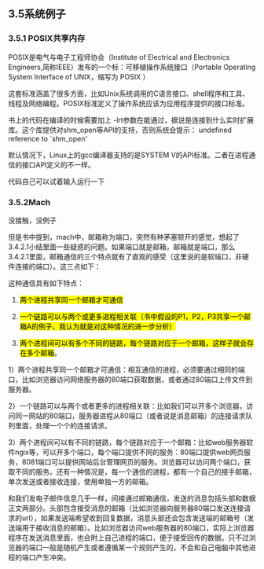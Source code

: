 ## 3.5系统例子

### 3.5.1 POSIX共享内存

POSIX是电气与电子工程师协会（Institute of Electrical and Electronics Engineers,简称IEEE）发布的一个标：可移植操作系统接口（Portable Operating System Interface of UNIX，缩写为 POSIX ）

这套标准涵盖了很多方面，比如Unix系统调用的C语言接口、shell程序和工具、线程及网络编程。POSIX标准定义了操作系统应该为应用程序提供的接口标准。

书上的代码在编译的时候需要加上 -lrt参数在能通过，据说是连接到什么实时扩展库。这个库提供对shm_open等API的支持，否则系统会提示： undefined reference to `shm_open'

默认情况下，Linux上的gcc编译器支持的是SYSTEM V的API标准。二者在进程通信的接口API定义的不一样。

代码自己可以试着输入运行一下

### 3.5.2Mach

没接触，没例子

但是书中提到，mach中，邮箱称为端口，突然有种茅塞顿开的感觉，想起了3.4.2.1小结里面一些疑惑的问题。如果端口就是邮箱，邮箱就是端口，那么3.4.2.1里面，邮箱通信的三个特点就有了直观的感受（这里说的是软端口，非硬件连接的端口）。这三点如下：

这种通信具有如下特点：

1. <mark>两个进程共享同一个邮箱才可通信</mark>

2. <mark>一个链路可以与两个或更多进程相关联（书中假设的P1，P2，P3共享一个邮箱A的例子，我认为就是对这种情况的进一步分析）</mark>

3. <mark>两个进程间可以有多个不同的链路，每个链路对应于一个邮箱，这样子就会存在多个邮箱</mark>。

1）两个进程共享同一个邮箱才可通信：相互通信的进程，必须要通过相同的端口，比如浏览器访问网络服务器的80端口获取数据，或者通过80端口上传文件到服务器。

2）一个链路可以与两个或者更多的进程相关联：比如我们可以开多个浏览器，访问同一网站的80端口，服务器进程从80端口（或者说是消息邮箱）的连接请求队列里面，处理一个个的连接请求。

3）两个进程间可以有不同的链路，每个链路对应于一个邮箱：比如web服务器软件ngix等，可以开多个端口，每个端口提供不同的服务：80端口提供web网页服务，8081端口可以提供网站后台管理网页的服务。浏览器可以访问两个端口，获取不同的服务。还有一种情况是，每一个通信的进程，都有一个自己的接手邮箱，单次发送或者接收连接，使用单独一方的邮箱。

和我们发电子邮件信息几乎一样，间接通过邮箱通信，发送的消息包括头部和数据正文两部分。头部包含接受消息的邮箱（比如浏览器向服务器80端口发送连接请求的url），如果发送端希望收到回复数据，消息头部还会包含发送端的邮箱号（发送端用于接收消息的邮箱）。比如浏览器访问web服务器的80端口，实际上浏览器程序在发送消息里面，也会附上自己进程的端口，便于接受回传的数据。只不过浏览器的端口一般是随机产生或者遵循某一个规则产生的，不会和自己电脑中其他进程的端口产生冲突。
